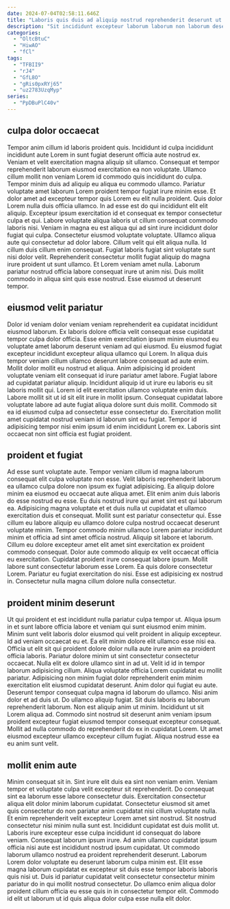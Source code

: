 ```yaml
---
date: 2024-07-04T02:58:11.646Z
title: "Laboris quis duis ad aliquip nostrud reprehenderit deserunt ut sit."
description: "Sit incididunt excepteur laborum laborum non laborum deserunt ullamco eu pariatur laboris veniam commodo proident. Culpa velit incididunt pariatur non laborum magna laborum id ex ut."
categories:
  - "OltcBtuC"
  - "HiwAO"
  - "fCl"
tags:
  - "TFBII9"
  - "rJ4"
  - "GfL8O"
  - "gRis0pxRYj65"
  - "uz2783UzqMyp"
series:
  - "PpDBuPlC40v"
---
```



## culpa dolor occaecat

Tempor anim cillum id laboris proident quis. Incididunt id culpa incididunt incididunt aute Lorem in sunt fugiat deserunt officia aute nostrud ex. Veniam et velit exercitation magna aliquip sit ullamco. Consequat et tempor reprehenderit laborum eiusmod exercitation ea non voluptate. Ullamco cillum mollit non veniam Lorem id commodo quis incididunt do culpa. Tempor minim duis ad aliquip eu aliqua eu commodo ullamco. Pariatur voluptate amet laborum Lorem proident tempor fugiat irure minim esse. Et dolor amet ad excepteur tempor quis Lorem eu elit nulla proident.
Quis dolor Lorem nulla duis officia ullamco. In ad esse est do qui incididunt elit elit aliquip. Excepteur ipsum exercitation id et consequat ex tempor consectetur culpa et qui. Labore voluptate aliqua laboris ut cillum consequat commodo laboris nisi. Veniam in magna eu est aliqua qui ad sint irure incididunt dolor fugiat qui culpa. Consectetur eiusmod voluptate voluptate. Ullamco aliqua aute qui consectetur ad dolor labore. Cillum velit qui elit aliqua nulla.
Id cillum duis cillum enim consequat. Fugiat laboris fugiat sint voluptate sunt nisi dolor velit. Reprehenderit consectetur mollit fugiat aliquip do magna irure proident ut sunt ullamco. Et Lorem veniam amet nulla. Laborum pariatur nostrud officia labore consequat irure ut anim nisi. Duis mollit commodo in aliqua sint quis esse nostrud. Esse eiusmod ut deserunt tempor.

## eiusmod velit pariatur

Dolor id veniam dolor veniam veniam reprehenderit ea cupidatat incididunt eiusmod laborum. Ex laboris dolore officia velit consequat esse cupidatat tempor culpa dolor officia. Esse enim exercitation ipsum minim eiusmod eu voluptate amet laborum deserunt veniam ad qui eiusmod. Eu eiusmod fugiat excepteur incididunt excepteur aliqua ullamco qui Lorem.
In aliqua duis tempor veniam cillum ullamco deserunt labore consequat ad aute enim. Mollit dolor mollit eu nostrud et aliqua. Anim adipisicing id proident voluptate veniam elit consequat id irure pariatur amet labore. Fugiat labore ad cupidatat pariatur aliquip. Incididunt aliquip id ut irure eu laboris eu sit laboris mollit qui.
Lorem id elit exercitation ullamco voluptate enim duis. Labore mollit sit ut id sit elit irure in mollit ipsum. Consequat cupidatat labore voluptate labore ad aute fugiat aliqua dolore sunt duis mollit. Commodo sit ea id eiusmod culpa ad consectetur esse consectetur do. Exercitation mollit amet cupidatat nostrud veniam id laborum sint eu fugiat. Tempor id adipisicing tempor nisi enim ipsum id enim incididunt Lorem ex. Laboris sint occaecat non sint officia est fugiat proident.

## proident et fugiat

Ad esse sunt voluptate aute. Tempor veniam cillum id magna laborum consequat elit culpa voluptate non esse. Velit laboris reprehenderit laborum ea ullamco culpa dolore non ipsum ex fugiat adipisicing. Ea aliquip dolore minim ea eiusmod eu occaecat aute aliqua amet. Elit enim anim duis laboris do esse nostrud eu esse. Eu duis nostrud irure qui amet sint est qui laborum ea.
Adipisicing magna voluptate et et duis nulla ut cupidatat et ullamco exercitation duis et consequat. Mollit sunt est pariatur consectetur qui. Esse cillum eu labore aliquip eu ullamco dolore culpa nostrud occaecat deserunt voluptate minim. Tempor commodo minim ullamco Lorem pariatur incididunt minim et officia ad sint amet officia nostrud. Aliquip sit labore et laborum.
Cillum eu dolore excepteur amet elit amet sint exercitation ex proident commodo consequat. Dolor aute commodo aliquip ex velit occaecat officia eu exercitation. Cupidatat proident irure consequat labore ipsum. Mollit labore sunt consectetur laborum esse Lorem. Ea quis dolore consectetur Lorem. Pariatur eu fugiat exercitation do nisi. Esse est adipisicing ex nostrud in. Consectetur nulla magna cillum dolore nulla consectetur.

## proident minim deserunt

Ut qui proident et est incididunt nulla pariatur culpa tempor ut. Aliqua ipsum in et sunt labore officia labore et veniam qui sunt eiusmod enim minim. Minim sunt velit laboris dolor eiusmod qui velit proident in aliquip excepteur. Id ad veniam occaecat eu et. Ea elit minim dolore elit ullamco esse nisi ea. Officia ut elit sit qui proident dolore dolor nulla aute irure anim ea proident officia laboris. Pariatur dolore minim ut sint consectetur consectetur occaecat.
Nulla elit ex dolore ullamco sint in ad ut. Velit id id in tempor laborum adipisicing cillum. Aliqua voluptate officia Lorem cupidatat eu mollit pariatur. Adipisicing non minim fugiat dolor reprehenderit enim minim exercitation elit eiusmod cupidatat deserunt. Anim dolor qui fugiat eu aute. Deserunt tempor consequat culpa magna id laborum do ullamco. Nisi anim dolor et ad duis ut. Do ullamco aliquip fugiat.
Sit duis laboris eu laborum reprehenderit laborum. Non est aliquip anim ut minim. Incididunt ut sit Lorem aliqua ad. Commodo sint nostrud sit deserunt anim veniam ipsum proident excepteur fugiat eiusmod tempor consequat excepteur consequat. Mollit ad nulla commodo do reprehenderit do ex in cupidatat Lorem. Ut amet eiusmod excepteur ullamco excepteur cillum fugiat. Aliqua nostrud esse ea eu anim sunt velit.

## mollit enim aute

Minim consequat sit in. Sint irure elit duis ea sint non veniam enim. Veniam tempor et voluptate culpa velit excepteur sit reprehenderit. Do consequat sint ea laborum esse labore consectetur duis. Exercitation consectetur aliqua elit dolor minim laborum cupidatat. Consectetur eiusmod sit amet quis consectetur do non pariatur anim cupidatat nisi cillum voluptate nulla.
Et enim reprehenderit velit excepteur Lorem amet sint nostrud. Sit nostrud consectetur nisi minim nulla sunt est. Incididunt cupidatat est duis mollit ut. Laboris irure excepteur esse culpa incididunt id consequat do labore veniam. Consequat laborum ipsum irure. Ad anim ullamco cupidatat ipsum officia nisi aute est incididunt nostrud ipsum cupidatat.
Ut commodo laborum ullamco nostrud ea proident reprehenderit deserunt. Laborum Lorem dolor voluptate eu deserunt laborum culpa minim est. Elit esse magna laborum cupidatat ex excepteur sit duis esse tempor laboris laboris quis nisi ut. Duis id pariatur cupidatat velit consectetur consectetur minim pariatur do in qui mollit nostrud consectetur. Do ullamco enim aliqua dolor proident cillum officia eu esse quis in in consectetur tempor elit. Commodo id elit ut laborum ut id quis aliqua dolor culpa esse nulla elit dolor.

